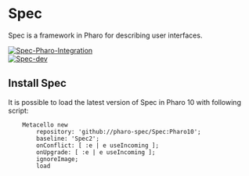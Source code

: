 # Spec

Spec is a framework in Pharo for describing user interfaces.

[![Spec-Pharo-Integration](https://github.com/pharo-spec/Spec/actions/workflows/spec-all.yml/badge.svg)](https://github.com/pharo-spec/Spec/actions/workflows/spec-all.yml)  
[![Spec-dev](https://github.com/pharo-spec/Spec/actions/workflows/spec.yml/badge.svg)](https://github.com/pharo-spec/Spec/actions/workflows/spec.yml)


## Install Spec

It is possible to load the latest version of Spec in Pharo 10 with following script:


```Smalltalk
    Metacello new
        repository: 'github://pharo-spec/Spec:Pharo10';
        baseline: 'Spec2';
        onConflict: [ :e | e useIncoming ];
        onUpgrade: [ :e | e useIncoming ];
        ignoreImage;
        load
```
